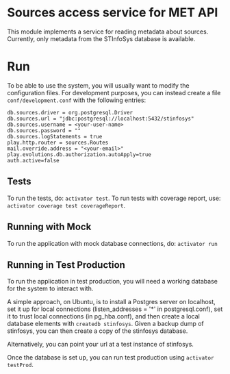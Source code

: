 Sources access service for MET API
=======================================

This module implements a service for reading metadata about sources. Currently,
only metadata from the STInfoSys database is available.

# Run

To be able to use the system, you will usually want to modify the 
configuration files. For development purposes, you can instead create a file
`conf/development.conf` with the following entries:
```
db.sources.driver = org.postgresql.Driver
db.sources.url = "jdbc:postgresql://localhost:5432/stinfosys"
db.sources.username = <your-user-name>
db.sources.password = ""
db.sources.logStatements = true
play.http.router = sources.Routes
mail.override.address = "<your-email>"
play.evolutions.db.authorization.autoApply=true
auth.active=false
```

## Tests

To run the tests, do: `activator test`. To run tests with coverage report,
use: `activator coverage test coverageReport`.

## Running with Mock

To run the application with mock database connections, do: `activator run`

## Running in Test Production

To run the application in test production, you will need a working database
for the system to interact with.

A simple approach, on Ubuntu, is to install a Postgres server on localhost,
set it up for local connections (listen_addresses = '*' in postgresql.conf),
set it to trust local connections (in pg_hba.conf), and then create a local
database elements with `createdb stinfosys`. Given a backup dump of
stinfosys, you can then create a copy of the stinfosys database.

Alternatively, you can point your url at a test instance of stinfosys.

Once the database is set up, you can run test production using `activator testProd`.
